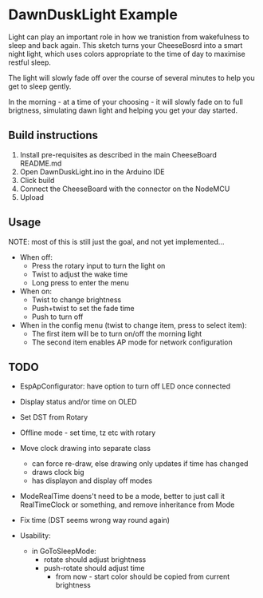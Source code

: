# DawnDuskLight Example

Light can play an important role in how we tranistion from wakefulness to sleep and back again. This sketch turns your CheeseBosrd into a smart night light, which uses colors appropriate to the time of day to maximise restful sleep.  

The light will slowly fade off over the course of several minutes to help you get to sleep gently.  

In the morning - at a time of your choosing - it will slowly fade on to full brigtness, simulating dawn light and helping you get your day started.

## Build instructions

1. Install pre-requisites as described in the main CheeseBoard README.md
2. Open DawnDuskLight.ino in the Arduino IDE
3. Click build
4. Connect the CheeseBoard with the connector on the NodeMCU
5. Upload

## Usage

NOTE: most of this is still just the goal, and not yet implemented...

* When off:
   * Press the rotary input to turn the light on
   * Twist to adjust the wake time
   * Long press to enter the menu
* When on:
   * Twist to change brightness
   * Push+twist to set the fade time
   * Push to turn off
* When in the config menu (twist to change item, press to select item):
   * The first item will be to turn on/off the morning light
   * The second item enables AP mode for network configuration
   
## TODO

+ EspApConfigurator: have option to turn off LED once connected
+ Display status and/or time on OLED
+ Set DST from Rotary
+ Offline mode - set time, tz etc with rotary

+ Move clock drawing into separate class 
  - can force re-draw, else drawing only updates if time has changed
  - draws clock big
  - has displayon and display off modes

+ ModeRealTime doens't need to be a mode, better to just call it
  RealTimeClock or something, and remove inheritance from Mode

+ Fix time (DST seems wrong way round again)

+ Usability:
  - in GoToSleepMode:
    - rotate should adjust brightness
    - push-rotate should adjust time
      - from now - start color should be copied from current brightness

